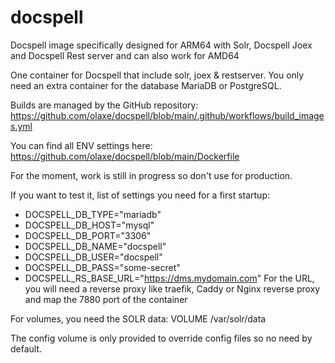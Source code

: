 # docspell
Docspell image specifically designed for ARM64 with Solr, Docspell Joex and Docspell Rest server and can also work for AMD64

One container for Docspell that include solr, joex & restserver. You only need an extra container for the database MariaDB or PostgreSQL.

Builds are managed by the GitHub repository: https://github.com/olaxe/docspell/blob/main/.github/workflows/build_images.yml

You can find all ENV settings here: https://github.com/olaxe/docspell/blob/main/Dockerfile

For the moment, work is still in progress so don't use for production.

If you want to test it, list of settings you need for a first startup:  
- DOCSPELL_DB_TYPE="mariadb"
- DOCSPELL_DB_HOST="mysql"
- DOCSPELL_DB_PORT="3306"
- DOCSPELL_DB_NAME="docspell" 
- DOCSPELL_DB_USER="docspell" 
- DOCSPELL_DB_PASS="some-secret" 
- DOCSPELL_RS_BASE_URL="https://dms.mydomain.com" 
For the URL, you will need a reverse proxy like traefik, Caddy or Nginx reverse proxy and map the 7880 port of the container

For volumes, you need the SOLR data: VOLUME /var/solr/data

The config volume is only provided to override config files so no need by default.
